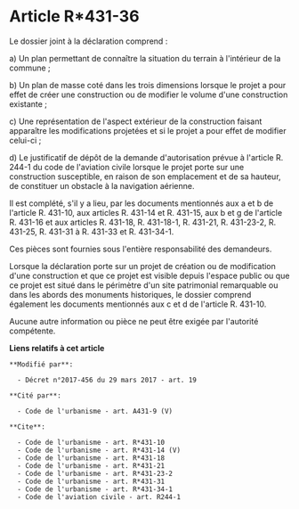 # Article R*431-36

Le dossier joint à la déclaration comprend :

a) Un plan permettant de connaître la situation du terrain à l'intérieur de la commune ;

b) Un plan de masse coté dans les trois dimensions lorsque le projet a pour effet de créer une construction ou de modifier le
volume d'une construction existante ;

c) Une représentation de l'aspect extérieur de la construction faisant apparaître les modifications projetées et si le projet
a pour effet de modifier celui-ci ;

d) Le justificatif de dépôt de la demande d'autorisation prévue à l'article R. 244-1 du code de l'aviation civile lorsque le
projet porte sur une construction susceptible, en raison de son emplacement et de sa hauteur, de constituer un obstacle à la
navigation aérienne.

Il est complété, s'il y a lieu, par les documents mentionnés aux a et b de l'article R. 431-10, aux articles R. 431-14 et R.
431-15, aux b et g de l'article R. 431-16 et aux articles R. 431-18, R. 431-18-1, R. 431-21, R. 431-23-2, R. 431-25, R.
431-31 à R. 431-33 et R. 431-34-1.

Ces pièces sont fournies sous l'entière responsabilité des demandeurs.

Lorsque la déclaration porte sur un projet de création ou de modification d'une construction et que ce projet est visible
depuis l'espace public ou que ce projet est situé dans le périmètre d'un site patrimonial remarquable ou dans les abords des
monuments historiques, le dossier comprend également les documents mentionnés aux c et d de l'article R. 431-10.

Aucune autre information ou pièce ne peut être exigée par l'autorité compétente.

**Liens relatifs à cet article**

	**Modifié par**:

	  - Décret n°2017-456 du 29 mars 2017 - art. 19

	**Cité par**:

	  - Code de l'urbanisme - art. A431-9 (V)

	**Cite**:

	  - Code de l'urbanisme - art. R*431-10
	  - Code de l'urbanisme - art. R*431-14 (V)
	  - Code de l'urbanisme - art. R*431-18
	  - Code de l'urbanisme - art. R*431-21
	  - Code de l'urbanisme - art. R*431-23-2
	  - Code de l'urbanisme - art. R*431-31
	  - Code de l'urbanisme - art. R*431-34-1
	  - Code de l'aviation civile - art. R244-1
